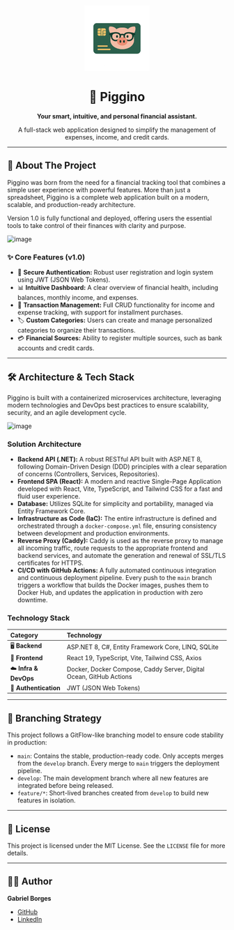 <div align="center">
  <img src="frontend/public/piggino-logo.jpg" alt="Piggino Logo" width="150px" />
  <h1>🐷 Piggino</h1>
  <p><strong>Your smart, intuitive, and personal financial assistant.</strong></p>
  <p>A full-stack web application designed to simplify the management of expenses, income, and credit cards.</p>
</div>

---

## 🚀 About The Project

Piggino was born from the need for a financial tracking tool that combines a simple user experience with powerful features. More than just a spreadsheet, Piggino is a complete web application built on a modern, scalable, and production-ready architecture.

Version 1.0 is fully functional and deployed, offering users the essential tools to take control of their finances with clarity and purpose.

<img width="1908" height="912" alt="image" src="https://github.com/user-attachments/assets/50e4c04f-4074-43f6-a68c-1146b4a9b769" />

### ✨ Core Features (v1.0)

* 🔐 **Secure Authentication:** Robust user registration and login system using JWT (JSON Web Tokens).
* 📊 **Intuitive Dashboard:** A clear overview of financial health, including balances, monthly income, and expenses.
* 💸 **Transaction Management:** Full CRUD functionality for income and expense tracking, with support for installment purchases.
* 🏷️ **Custom Categories:** Users can create and manage personalized categories to organize their transactions.
* 💳 **Financial Sources:** Ability to register multiple sources, such as bank accounts and credit cards.

---

## 🛠️ Architecture & Tech Stack

Piggino is built with a containerized microservices architecture, leveraging modern technologies and DevOps best practices to ensure scalability, security, and an agile development cycle.

<img width="1268" height="511" alt="image" src="https://github.com/user-attachments/assets/49e6b3a6-f10e-451a-9c3e-723e6ab41645" />

### Solution Architecture

* **Backend API (.NET):** A robust RESTful API built with ASP.NET 8, following Domain-Driven Design (DDD) principles with a clear separation of concerns (Controllers, Services, Repositories).
* **Frontend SPA (React):** A modern and reactive Single-Page Application developed with React, Vite, TypeScript, and Tailwind CSS for a fast and fluid user experience.
* **Database:** Utilizes SQLite for simplicity and portability, managed via Entity Framework Core.
* **Infrastructure as Code (IaC):** The entire infrastructure is defined and orchestrated through a `docker-compose.yml` file, ensuring consistency between development and production environments.
* **Reverse Proxy (Caddy):** Caddy is used as the reverse proxy to manage all incoming traffic, route requests to the appropriate frontend and backend services, and automate the generation and renewal of SSL/TLS certificates for HTTPS.
* **CI/CD with GitHub Actions:** A fully automated continuous integration and continuous deployment pipeline. Every push to the `main` branch triggers a workflow that builds the Docker images, pushes them to Docker Hub, and updates the application in production with zero downtime.

### Technology Stack

| Category | Technology |
| :--- | :--- |
| 🖥️ **Backend** | ASP.NET 8, C#, Entity Framework Core, LINQ, SQLite |
| 🎨 **Frontend** | React 19, TypeScript, Vite, Tailwind CSS, Axios |
| ☁️ **Infra & DevOps** | Docker, Docker Compose, Caddy Server, Digital Ocean, GitHub Actions |
| 🔑 **Authentication** | JWT (JSON Web Tokens) |

---

## 🌿 Branching Strategy

This project follows a GitFlow-like branching model to ensure code stability in production:

* `main`: Contains the stable, production-ready code. Only accepts merges from the `develop` branch. Every merge to `main` triggers the deployment pipeline.
* `develop`: The main development branch where all new features are integrated before being released.
* `feature/*`: Short-lived branches created from `develop` to build new features in isolation.

---

## 📄 License

This project is licensed under the MIT License. See the `LICENSE` file for more details.

---

## 👨‍💻 Author

**Gabriel Borges**

* [GitHub](https://github.com/bielborgesc)
* [LinkedIn](https://www.linkedin.com/in/bielborgesc/)
